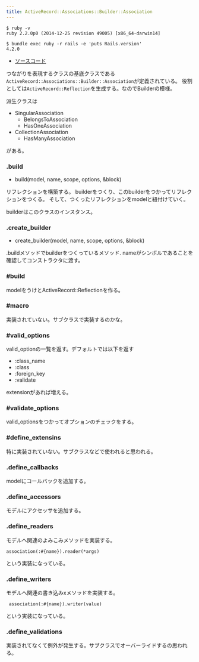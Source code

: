 ```yaml
---
title: ActiveRecord::Associations::Builder::Association
---
```


```
$ ruby -v
ruby 2.2.0p0 (2014-12-25 revision 49005) [x86_64-darwin14]
```

```
$ bundle exec ruby -r rails -e 'puts Rails.version'
4.2.0
```

* [ソースコード](https://github.com/rails/rails/blob/v4.2.0/activemodel/lib/active_model/validator.rb)

つながりを表現するクラスの基底クラスである`ActiveRecord::Associations::Builder::Association`が定義されている。
役割としては`ActiveRecord::Reflection`を生成する。なのでBuilderの模様。

派生クラスは

* SingularAssociation
  * BelongsToAssociation
  *  HasOneAssociation
* CollectionAssociation
  * HasManyAssociation

がある。

### .build

* build(model, name, scope, options, &block)

リフレクションを構築する。
builderをつくり、このbuilderをつかってリフレクションをつくる。
そして、つくったリフレクションをmodelと紐付けていく。

builderはこのクラスのインスタンス。

### .create_builder

* create_builder(model, name, scope, options, &block)

.buildメソッドでbuilderをつくっているメソッド.
nameがシンボルであることを確認してコンストラクタに渡す。

### #build

modelをうけとActiveRecord::Reflectionを作る。

### #macro

実装されていない。サブクラスで実装するのかな。

### #valid_options

valid_optionの一覧を返す。デフォルトでは以下を返す

* :class_name
* :class
* :foreign_key
* :validate

extensionがあれば増える。

### #validate_options

valid_optionsをつかってオプションのチェックをする。

### #define_extensins

特に実装されていない。サブクラスなどで使われると思われる。

### .define_callbacks

modelにコールバックを追加する。

### .define_accessors

モデルにアクセッサを追加する。

### .define_readers

モデルへ関連のよみこみメソッドを実装する。

```
association(:#{name}).reader(*args)
```

という実装になっている。


### .define_writers

モデルへ関連の書き込みxメソッドを実装する。

```
 association(:#{name}).writer(value)
````

という実装になっている。


### .define_validations

実装されてなくて例外が発生する。サブクラスでオーバーライドするの思われる。
